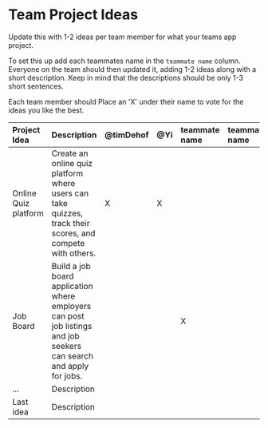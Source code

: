 # Team Project Ideas

Update this with 1-2 ideas per team member for what your teams app project.

To set this up add each teammates name in the `teammate name` column. Everyone
on the team should then updated it, adding 1-2 ideas along with a short 
description. Keep in mind that the descriptions should be only 1-3 short
sentences. 

Each team member should Place an 'X' under their name to vote for the ideas 
you like the best.

| Project Idea | Description | @timDehof | @Yi | teammate name | teammate name | teammate name | teammate name |
| :--- | :--- | :--- | :--- | :--- | :--- | :--- | :--- |
| Online Quiz platform | Create an online quiz platform where users can take quizzes, track their scores, and compete with others. | X |X | | | | |
| Job Board | Build a job board application where employers can post job listings and job seekers can search and apply for jobs. | | |X | | | |
| ... | Description | | | | | | |
| Last idea | Description | | | | | | |
